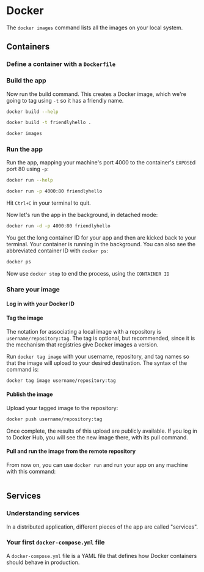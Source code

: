 # Docker

The `docker images` command lists all the images on your local system.

## Containers

### Define a container with a `Dockerfile`

### Build the app

Now run the build command.
This creates a Docker image, which we're going to tag using `-t` so it has a friendly name.
```bash
docker build --help

docker build -t friendlyhello .

docker images
```

### Run the app

Run the app, mapping your machine's port 4000 to the container's `EXPOSE`d port 80 using `-p`:
```bash
docker run --help

docker run -p 4000:80 friendlyhello
```

Hit `Ctrl+C` in your terminal to quit.

Now let's run the app in the background, in detached mode:
```bash
docker run -d -p 4000:80 friendlyhello
```
You get the long container ID for your app and then are kicked back to your terminal.
Your container is running in the background.
You can also see the abbreviated container ID with `docker ps`:
```bash
docker ps
```
Now use `docker stop` to end the process, using the `CONTAINER ID`

### Share your image

#### Log in with your Docker ID

#### Tag the image

The notation for associating a local image with a repository is `username/repository:tag`.
The tag is optional, but recommended, since it is the mechanism that registries give Docker images a version.

Run `docker tag image` with your username, repository, and tag names so that the image will upload to your desired destination.
The syntax of the command is:
```bash
docker tag image username/repository:tag
```

#### Publish the image

Upload your tagged image to the repository:
```bash
docker push username/repository:tag
```
Once complete, the results of this upload are publicly available.
If you log in to Docker Hub, you will see the new image there, with its pull command.

#### Pull and run the image from the remote repository

From now on, you can use `docker run` and run your app on any machine with this command:
```bash
```

## Services

### Understanding services

In a distributed application, different pieces of the app are called "services".

### Your first `docker-compose.yml` file

A `docker-compose.yml` file is a YAML file that defines how Docker containers should behave in production.

